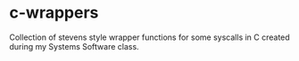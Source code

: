 # c-wrappers
Collection of stevens style wrapper functions for some syscalls in C created during my Systems Software class.
